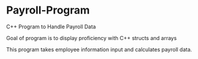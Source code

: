 # Payroll-Program
C++ Program to Handle Payroll Data

Goal of program is to display proficiency with C++ structs and arrays

This program takes employee information input and calculates payroll data.
